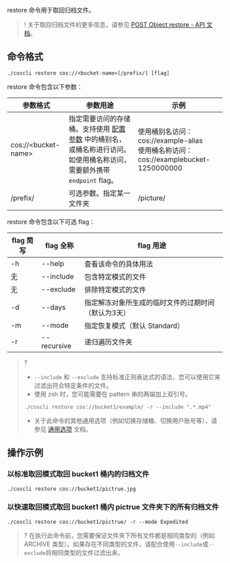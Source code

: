 restore 命令用于取回归档文件。
>! 关于取回归档文件的更多信息，请参见 [POST Object restore - API 文档](https://cloud.tencent.com/document/product/436/12633)。

## 命令格式

```plaintext
./coscli restore cos://<bucket-name>[/prefix/] [flag]
```


restore 命令包含以下参数：

| 参数格式  | 参数用途     | 示例                |
| --------- | ------------- | ------------------------ |
 cos://&lt;bucket-name&gt; | 指定需要访问的存储桶。支持使用 [配置参数](https://cloud.tencent.com/document/product/436/63144#.E9.85.8D.E7.BD.AE.E5.8F.82.E6.95.B0) 中的桶别名，或桶名称进行访问。如使用桶名称访问，需要额外携带 `endpoint` flag。  |使用桶别名访问：cos://example-alias<br>使用桶名称访问：cos://examplebucket-1250000000  |
| /prefix/          | 可选参数。指定某一文件夹 | /picture/ |

restore 命令包含以下可选 flag：

| flag 简写 | flag 全称     | flag 用途                         |
| --------- | ------------- | --------------------------------- |
| -h |  --help |   查看该命令的具体用法  |
|     无      | --include     | 包含特定模式的文件                |
|     无      | --exclude     | 排除特定模式的文件                |
| -d        | --days        | 指定解冻对象所生成的临时文件的过期时间（默认为3天） |
| -m        | --mode        | 指定恢复模式（默认 Standard）      |
| -r        | --recursive   | 递归遍历文件夹                  |

>?
> - `--include` 和 `--exclude` 支持标准正则表达式的语法，您可以使用它来过滤出符合特定条件的文件。
> - 使用 zsh 时，您可能需要在 pattern 串的两端加上双引号。
> ```
> ./coscli restore cos://bucket1/example/ -r --include ".*.mp4"
> ```
>- 关于此命令的其他通用选项（例如切换存储桶、切换用户账号等），请参见 [通用选项](https://cloud.tencent.com/document/product/436/71763) 文档。


## 操作示例

### 以标准取回模式取回 bucket1 桶内的归档文件

```plaintext
./coscli restore cos://bucket1/pictrue.jpg
```

### 以快速取回模式取回 bucket1 桶内 pictrue 文件夹下的所有归档文件

```plaintext
./coscli restore cos://bucket1/pictrue/ -r --mode Expedited
```

>? 在执行此命令前，您需要保证文件夹下所有文件都是相同类型的（例如 ARCHIVE 类型）。如果存在不同类型的文件，请配合使用`--include`或`--exclude`将相同类型的文件过滤出来。
>

